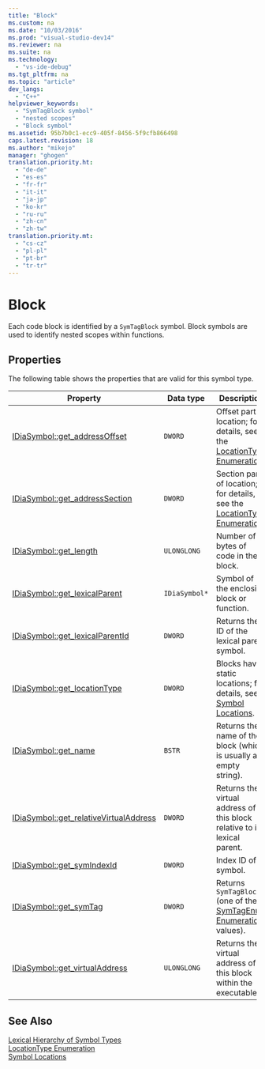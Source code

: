 ```yaml
---
title: "Block"
ms.custom: na
ms.date: "10/03/2016"
ms.prod: "visual-studio-dev14"
ms.reviewer: na
ms.suite: na
ms.technology: 
  - "vs-ide-debug"
ms.tgt_pltfrm: na
ms.topic: "article"
dev_langs: 
  - "C++"
helpviewer_keywords: 
  - "SymTagBlock symbol"
  - "nested scopes"
  - "Block symbol"
ms.assetid: 95b7b0c1-ecc9-405f-8456-5f9cfb866498
caps.latest.revision: 18
ms.author: "mikejo"
manager: "ghogen"
translation.priority.ht: 
  - "de-de"
  - "es-es"
  - "fr-fr"
  - "it-it"
  - "ja-jp"
  - "ko-kr"
  - "ru-ru"
  - "zh-cn"
  - "zh-tw"
translation.priority.mt: 
  - "cs-cz"
  - "pl-pl"
  - "pt-br"
  - "tr-tr"
---
```

# Block
Each code block is identified by a `SymTagBlock` symbol. Block symbols are used to identify nested scopes within functions.  
  
## Properties  
 The following table shows the properties that are valid for this symbol type.  
  
|Property|Data type|Description|  
|--------------|---------------|-----------------|  
|[IDiaSymbol::get_addressOffset](../debugger/idiasymbol--get_addressoffset.md)|`DWORD`|Offset part of location; for details, see the [LocationType Enumeration](../debugger/locationtype.md).|  
|[IDiaSymbol::get_addressSection](../debugger/idiasymbol--get_addresssection.md)|`DWORD`|Section part of location; for details, see the [LocationType Enumeration](../debugger/locationtype.md).|  
|[IDiaSymbol::get_length](../debugger/idiasymbol--get_length.md)|`ULONGLONG`|Number of bytes of code in the block.|  
|[IDiaSymbol::get_lexicalParent](../debugger/idiasymbol--get_lexicalparent.md)|`IDiaSymbol*`|Symbol of the enclosing block or function.|  
|[IDiaSymbol::get_lexicalParentId](../debugger/idiasymbol--get_lexicalparentid.md)|`DWORD`|Returns the ID of the lexical parent symbol.|  
|[IDiaSymbol::get_locationType](../debugger/idiasymbol--get_locationtype.md)|`DWORD`|Blocks have static locations; for details, see [Symbol Locations](../debugger/symbol-locations.md).|  
|[IDiaSymbol::get_name](../debugger/idiasymbol--get_name.md)|`BSTR`|Returns the name of the block (which is usually an empty string).|  
|[IDiaSymbol::get_relativeVirtualAddress](../debugger/idiasymbol--get_relativevirtualaddress.md)|`DWORD`|Returns the virtual address of this block relative to its lexical parent.|  
|[IDiaSymbol::get_symIndexId](../debugger/idiasymbol--get_symindexid.md)|`DWORD`|Index ID of symbol.|  
|[IDiaSymbol::get_symTag](../debugger/idiasymbol--get_symtag.md)|`DWORD`|Returns `SymTagBlock` (one of the [SymTagEnum Enumeration](../debugger/symtagenum.md) values).|  
|[IDiaSymbol::get_virtualAddress](../debugger/idiasymbol--get_virtualaddress.md)|`ULONGLONG`|Returns the virtual address of this block within the executable.|  
  
## See Also  
 [Lexical Hierarchy of Symbol Types](../debugger/lexical-hierarchy-of-symbol-types.md)   
 [LocationType Enumeration](../debugger/locationtype.md)   
 [Symbol Locations](../debugger/symbol-locations.md)